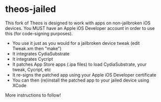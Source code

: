 theos-jailed
============

This fork of Theos is designed to work with apps on non-jailbroken iOS devices. You MUST have an Apple iOS Developer account in order to use this (for code-signing purposes).

* You use it just as you would for a jailbroken device tweak (edit Tweak.xm then "make")
* It integrates CydiaSubstrate
* It integrates Cycript
* It patches App Store apps (.ipa files) to load CydiaSubstrate, your tweak, Cycript, etc
* It re-signs the patched app using your Apple iOS Developer certificate
* You can then (re)install the patched app to your jailed device using XCode

More instructions to follow!


